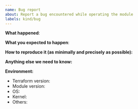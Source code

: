 ```yaml
---
name: Bug report
about: Report a bug encountered while operating the module
labels: kind/bug
---
```


<!--
Please use this template while reporting a bug and provide as much info as possible. Not doing so may result in your bug not being addressed in a timely manner. Thanks!

If the matter is security related, please refer to .github/SECURITY.md
-->

**What happened**:

**What you expected to happen**:

**How to reproduce it (as minimally and precisely as possible):**

**Anything else we need to know:**

**Environment:**

- Terraform version:
- Module version:
- OS:
- Kernel:
- Others:
